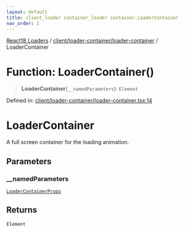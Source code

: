 ```yaml
---
layout: default
title: client_loader container_loader container.LoaderContainer
nav_order: 1
---
```


[React18 Loaders](../modules.md) / [client/loader-container/loader-container](../modules/client_loader-container_loader-container.md) / LoaderContainer

# Function: LoaderContainer()

> **LoaderContainer**(`__namedParameters`): `Element`

Defined in: [client/loader-container/loader-container.tsx:14](https://github.com/react18-tools/turborepo-template/blob/953a44c1588ec5b26e28b0a1cff724c01bff4526/lib/src/client/loader-container/loader-container.tsx#L14)

# LoaderContainer

A full screen container for the loading animation.

## Parameters

### \_\_namedParameters

[`LoaderContainerProps`](../interfaces/client_loader-container_loader-container._internal_.LoaderContainerProps.md)

## Returns

`Element`
